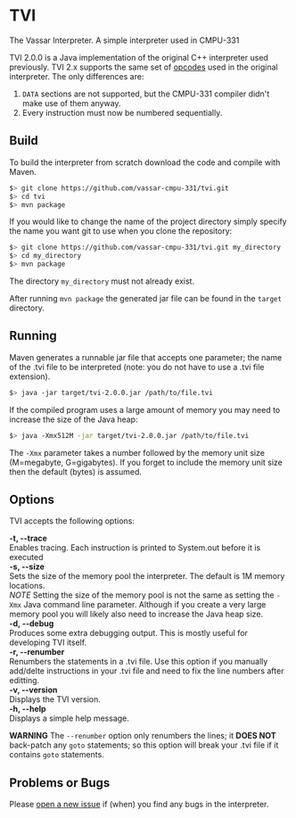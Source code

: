 # TVI
The Vassar Interpreter. A simple interpreter used in CMPU-331

TVI 2.0.0 is a Java implementation of the original C++ interpreter used previously. TVI 2.x supports the same set of [opcodes](http://www.cs.vassar.edu/~cs331/tvi/tvi.html) used in the original interpreter.  The only differences are:

1. `DATA` sections are not supported, but the CMPU-331 compiler didn't make use of them anyway.
2. Every instruction must now be numbered sequentially.

## Build
 
To build the interpreter from scratch download the code and compile with Maven.
 
```bash
$> git clone https://github.com/vassar-cmpu-331/tvi.git
$> cd tvi
$> mvn package
```
 
If you would like to change the name of the project directory simply specify the name you want git to use when you clone
the repository:

```bash
$> git clone https://github.com/vassar-cmpu-331/tvi.git my_directory
$> cd my_directory
$> mvn package
```
The directory `my_directory` must not already exist.

After running `mvn package` the generated jar file can be found in the `target` directory.

## Running

Maven generates a runnable jar file that accepts one parameter; the name of the .tvi file to be interpreted (note: you do not have to use a .tvi file extension).
```bash
$> java -jar target/tvi-2.0.0.jar /path/to/file.tvi
```
If the compiled program uses a large amount of memory you may need to increase the size of the Java heap:

```bash
$> java -Xmx512M -jar target/tvi-2.0.0.jar /path/to/file.tvi
```
The `-Xmx` parameter takes a number followed by the memory unit size (M=megabyte, G=gigabytes).  If you forget to include the memory unit size then the default (bytes) is assumed.

## Options

TVI accepts the following options:

**-t, --trace**  
 Enables tracing.  Each instruction is printed to System.out before it is executed  
**-s, --size**  
Sets the size of the memory pool the interpreter.  The default is 1M memory locations.  
*NOTE* Setting the size of the memory pool is not the same as setting the `-Xmx` Java command line parameter.  Although if you create a very large memory pool you will likely also need to increase the Java heap size.  
**-d, --debug**  
 Produces some extra debugging output. This is mostly useful for developing TVI itself.  
 **-r, --renumber**  
 Renumbers the statements in a .tvi file. Use this option if you manually add/delte instructions in your .tvi file and need to fix the line numbers after editting.  
 **-v, --version**  
 Displays the TVI version.  
 **-h, --help**  
 Displays a simple help message.
 
 **WARNING**
 The `--renumber` option only renumbers the lines; it **DOES NOT** back-patch any `goto` statements; so this option will break your .tvi file if it contains `goto` statements.
 
## Problems or Bugs
 
Please [open a new issue](https://github.com/vassar-cmpu-331/tvi/issues) if (when) you find any bugs in the interpreter.
 
